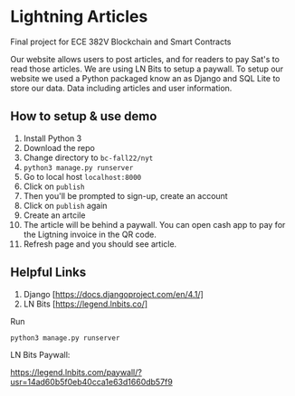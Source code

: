 # Lightning Articles
Final project for ECE 382V Blockchain and Smart Contracts

Our website allows users to post articles, and for readers to pay Sat's to read those articles. We are using LN Bits to setup a paywall. To setup our website we used a Python packaged know an as Django and SQL Lite to store our data. Data including articles and user information.

## How to setup & use demo
01. Install Python 3
02. Download the repo
03. Change directory to `bc-fall22/nyt`
04. `python3 manage.py runserver`
05. Go to local host `localhost:8000`
06. Click on `publish`
07. Then you'll be prompted to sign-up, create an account
08. Click on `publish` again
09. Create an artcile
10. The article will be behind a paywall. You can open cash app to pay for the Ligtning invoice in the QR code.
11. Refresh page and you should see article.

## Helpful Links
01. Django [https://docs.djangoproject.com/en/4.1/]
02. LN Bits [https://legend.lnbits.co/]



Run
```
python3 manage.py runserver
```

LN Bits Paywall:

https://legend.lnbits.com/paywall/?usr=14ad60b5f0eb40cca1e63d1660db57f9
